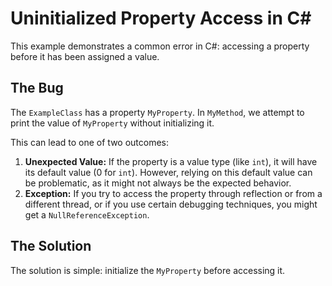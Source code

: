 # Uninitialized Property Access in C#

This example demonstrates a common error in C#: accessing a property before it has been assigned a value.

## The Bug

The `ExampleClass` has a property `MyProperty`. In `MyMethod`, we attempt to print the value of `MyProperty` without initializing it.

This can lead to one of two outcomes:

1. **Unexpected Value:** If the property is a value type (like `int`), it will have its default value (0 for `int`). However, relying on this default value can be problematic, as it might not always be the expected behavior.
2. **Exception:** If you try to access the property through reflection or from a different thread, or if you use certain debugging techniques, you might get a `NullReferenceException`.

## The Solution

The solution is simple: initialize the `MyProperty` before accessing it.